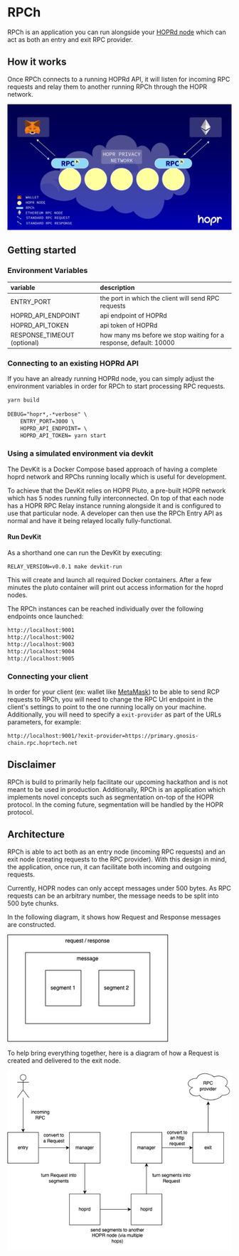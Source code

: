 # RPCh

RPCh is an application you can run alongside your [HOPRd node](https://docs.hoprnet.org/v1.85/about-hopr) which can act as both an entry and exit RPC provider.

## How it works

Once RPCh connects to a running HOPRd API, it will listen for incoming RPC requests and relay them to another running RPCh through the HOPR network.

![Diagram of how RPCh works](./rpch-overview.png "RPCh Overview")

## Getting started

### Environment Variables

| variable                    | description                                                       |
| :-------------------------- | :---------------------------------------------------------------- |
| ENTRY_PORT                  | the port in which the client will send RPC requests               |
| HOPRD_API_ENDPOINT          | api endpoint of HOPRd                                             |
| HOPRD_API_TOKEN             | api token of HOPRd                                                |
| RESPONSE_TIMEOUT (optional) | how many ms before we stop waiting for a response, default: 10000 |

### Connecting to an existing HOPRd API

If you have an already running HOPRd node, you can simply adjust the environment variables in order for RPCh to start processing RPC requests.

```terminal
yarn build

DEBUG="hopr*,-*verbose" \
    ENTRY_PORT=3000 \
    HOPRD_API_ENDPOINT= \
    HOPRD_API_TOKEN= yarn start
```

### Using a simulated environment via devkit

The DevKit is a Docker Compose based approach of having a complete hoprd network
and RPChs running locally which is useful for development.

To achieve that the DevKit relies on HOPR Pluto, a pre-built HOPR network which
has 5 nodes running fully interconnected. On top of that each node has a HOPR
RPC Relay instance running alongside it and is configured to use that particular
node. A developer can then use the RPCh Entry API as normal and have
it being relayed locally fully-functional.

#### Run DevKit

As a shorthand one can run the DevKit by executing:

```
RELAY_VERSION=v0.0.1 make devkit-run
```

This will create and launch all required Docker containers. After a few minutes
the pluto container will print out access information for the hoprd nodes.

The RPCh instances can be reached individually over the following
endpoints once launched:

```
http://localhost:9001
http://localhost:9002
http://localhost:9003
http://localhost:9004
http://localhost:9005
```

### Connecting your client

In order for your client (ex: wallet like [MetaMask](https://metamask.io/)) to be able to send RCP requests to RPCh, you will need to change the RPC Url endpoint in the client's settings to point to the one running locally on your machine.
Additionally, you will need to specify a `exit-provider` as part of the URLs parameters, for example:

```
http://localhost:9001/?exit-provider=https://primary.gnosis-chain.rpc.hoprtech.net
```

## Disclaimer

RPCh is build to primarily help facilitate our upcoming hackathon and is not meant to be used in production.
Additionally, RPCh is an application which implements novel concepts such as segmentation on-top of the HOPR protocol. In the coming future, segmentation will be handled by the HOPR protocol.

## Architecture

RPCh is able to act both as an entry node (incoming RPC requests) and an exit node (creating requests to the RPC provider). With this design in mind, the application, once run, it can facilitate both incoming and outgoing requests.

Currently, HOPR nodes can only accept messages under 500 bytes. As RPC requests can be an arbitrary number, the message needs to be split into 500 byte chunks.

In the following diagram, it shows how Request and Response messages are constructed.

![Diagram of how Requests and Responses are created](./rpch-architecture-message.png "RPCh Message")

To help bring everything together, here is a diagram of how a Request is created and delivered to the exit node.

![Diagram of a Request flows through RPChs](./rpch-architecture-one-way-request.png "RPCh Request")
